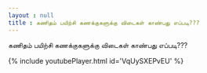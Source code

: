 ```yaml
---
layout : null
title : கணிதம் பயிற்சி கணக்குகளுக்கு விடைகள் காண்பது எப்படி???
---
```


கணிதம் பயிற்சி கணக்குகளுக்கு விடைகள் காண்பது எப்படி???



{% include youtubePlayer.html id='VqUySXEPvEU' %}
